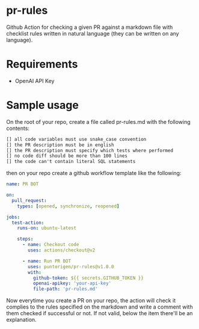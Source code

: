 # pr-rules
Github Action for checking a given PR against a markdown file with checklist rules written in natural language (they can be written on any language).

# Requirements
- OpenAI API Key

# Sample usage
On the root of your repo, create a file called pr-rules.md with the following contents:

```md
[] all code variables must use snake_case convention
[] the PR description must be in english
[] the PR description must specify which tests where performed
[] no code diff should be more than 100 lines 
[] the code can't contain literal SQL statements
```

then on your repo create a github workflow template like the following:

```yml
name: PR BOT

on:
  pull_request:
    types: [opened, synchronize, reopened]

jobs:
  test-action:
    runs-on: ubuntu-latest

    steps:
      - name: Checkout code
        uses: actions/checkout@v2

      - name: Run PR BOT
        uses: puntorigen/pr-rules@v1.0.0
        with:
          github-token: ${{ secrets.GITHUB_TOKEN }}
          openai-apikey: 'your-api-key'
          file-path: 'pr-rules.md'

```

Now everytime you create a PR on your repo, the action will check it complies to the rules specified on the markdown and write a comment with them checked if successful or not. If not valid, below the item there'll be an explanation.
